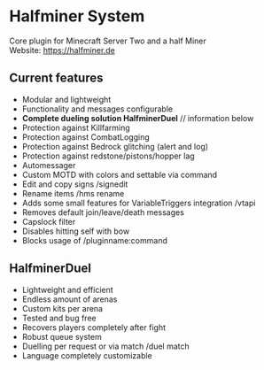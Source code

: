 # Halfminer System
Core plugin for Minecraft Server Two and a half Miner  
Website: https://halfminer.de

Current features
-------
- Modular and lightweight
- Functionality and messages configurable
- **Complete dueling solution HalfminerDuel** // information below
- Protection against Killfarming
- Protection against CombatLogging
- Protection against Bedrock glitching (alert and log)
- Protection against redstone/pistons/hopper lag
- Automessager
- Custom MOTD with colors and settable via command
- Edit and copy signs /signedit
- Rename items /hms rename
- Adds some small features for VariableTriggers integration /vtapi
- Removes default join/leave/death messages
- Capslock filter
- Disables hitting self with bow
- Blocks usage of /pluginname:command

HalfminerDuel
-------
- Lightweight and efficient
- Endless amount of arenas
- Custom kits per arena
- Tested and bug free
- Recovers players completely after fight
- Robust queue system
- Duelling per request or via match /duel match
- Language completely customizable